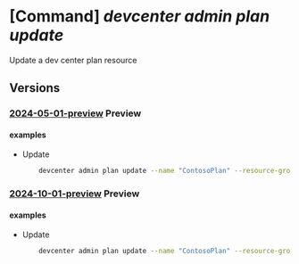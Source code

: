 # [Command] _devcenter admin plan update_

Update a dev center plan resource

## Versions

### [2024-05-01-preview](/Resources/mgmt-plane/L3N1YnNjcmlwdGlvbnMve30vcmVzb3VyY2Vncm91cHMve30vcHJvdmlkZXJzL21pY3Jvc29mdC5kZXZjZW50ZXIvcGxhbnMve30=/2024-05-01-preview.xml) **Preview**

<!-- mgmt-plane /subscriptions/{}/resourcegroups/{}/providers/microsoft.devcenter/plans/{} 2024-05-01-preview -->

#### examples

- Update
    ```bash
        devcenter admin plan update --name "ContosoPlan" --resource-group "myResourceGroup" --sku name="CCOG_Standard"  --tags CostCode="12345"
    ```

### [2024-10-01-preview](/Resources/mgmt-plane/L3N1YnNjcmlwdGlvbnMve30vcmVzb3VyY2Vncm91cHMve30vcHJvdmlkZXJzL21pY3Jvc29mdC5kZXZjZW50ZXIvcGxhbnMve30=/2024-10-01-preview.xml) **Preview**

<!-- mgmt-plane /subscriptions/{}/resourcegroups/{}/providers/microsoft.devcenter/plans/{} 2024-10-01-preview -->

#### examples

- Update
    ```bash
        devcenter admin plan update --name "ContosoPlan" --resource-group "myResourceGroup" --sku name="CCOG_Standard"  --tags CostCode="12345"
    ```
